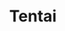 ---
title: Tentai
crosslinks:
- consentacles
- Allthewaythrough
- livven
- futanari
- DataHoarder
- NSFWgaming
- doujinshi
- MermaidGirls
- Ovipositor
- Oviposition
- visualnovels
- gentlefemdom
- corruptionhentai
- Vore
- Palpz
- oviposition
- HypnoHentai
---